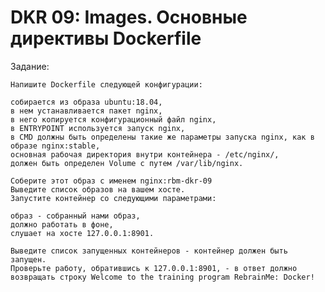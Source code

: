 DKR 09: Images. Основные директивы Dockerfile
======

Задание:

    Напишите Dockerfile следующей конфигурации:

    собирается из образа ubuntu:18.04,
    в нем устанавливается пакет nginx,
    в него копируется конфигурационный файл nginx,
    в ENTRYPOINT используется запуск nginx,
    в CMD должны быть определены такие же параметры запуска nginx, как в образе nginx:stable,
    основная рабочая директория внутри контейнера - /etc/nginx/,
    должен быть определен Volume с путем /var/lib/nginx.

    Соберите этот образ с именем nginx:rbm-dkr-09
    Выведите список образов на вашем хосте.
    Запустите контейнер со следующими параметрами:

    образ - собранный нами образ,
    должно работать в фоне,
    слушает на хосте 127.0.0.1:8901.

    Выведите список запущенных контейнеров - контейнер должен быть запущен.
    Проверьте работу, обратившись к 127.0.0.1:8901, - в ответ должно возвращать строку Welcome to the training program RebrainMe: Docker!  
